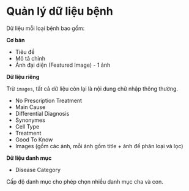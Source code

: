 # Quản lý dữ liệu bệnh

Dữ liệu mỗi loại bệnh bao gồm:

**Cơ bản**

- Tiêu đề
- Mô tả chỉnh
- Ảnh đại diện (Featured Image) - 1 ảnh

**Dữ liệu riêng**

Trừ `images`, tất cả dữ liệu còn lại là nội dung chữ nhập thông thường.

- No Prescription Treatment
- Main Cause
- Differential Diagnosis
- Synonymes
- Cell Type
- Treatment
- Good To Know
- Images (gồm các ảnh, mỗi ảnh gồm title + ảnh để phân loại và lọc)

**Dữ liệu danh mục**

- Disease Category

Cấp độ danh mục cho phép chọn nhiều danh mục cha và con.
